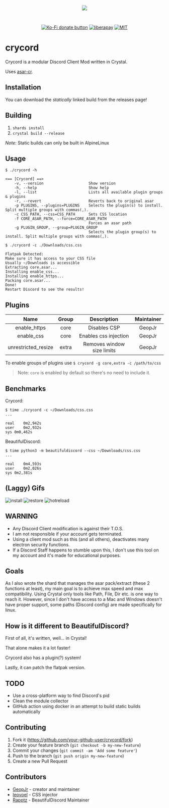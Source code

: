 <div align="center">
<br />
  <p>
    <img src="https://i.imgur.com/eS2ugrZ.png"/>
  </p>
  <br />
  <p>
    <a href="https://ko-fi.com/GeopJr" title="Donate to this project using Ko-Fi"><img src="https://img.shields.io/badge/Buy%20me%20a-KoFi-white.svg" alt="Ko-Fi donate button" /></a>
    <a href="https://liberapay.com/GeopJr"><img src="https://img.shields.io/liberapay/patrons/GeopJr.svg?logo=liberapay" alt="liberapay" ></a>
    <a href="https://github.com/GeopJr/Crycord/blob/master/LICENSE"><img src="https://img.shields.io/badge/LICENSE-MIT-000000.svg" alt="MIT" /></a>
  </p>
</div>

# crycord

Crycord is a modular Discord Client Mod written in Crystal.

Uses [asar-cr](https://github.com/GeopJr/asar-cr).

## Installation

You can download the *statically* linked build from the releases page!

## Building

1. `shards install`
2. `crystal build --release`

*Note:* Static builds can only be built in AlpineLinux

## Usage

```
$ ./crycord -h

<== [Crycord] ==>
    -v, --version                    Show version
    -h, --help                       Show help
    -l, --list                       Lists all available plugin groups & plugins
    -r, --revert                     Reverts back to original asar
    -p PLUGINS, --plugins=PLUGINS    Selects the plugin(s) to install. Split multiple groups with commas(,).
    -c CSS_PATH, --css=CSS_PATH      Sets CSS location
    -f CORE_ASAR_PATH, --force=CORE_ASAR_PATH
                                     Forces an asar path
    -g PLUGIN_GROUP, --group=PLUGIN_GROUP
                                     Selects the plugin group(s) to install. Split multiple groups with commas(,).
```

```
$ ./crycord -c ./Downloads/css.css

Flatpak Detected:
Make sure it has access to your CSS file
Usually ~/Downloads is accessible
Extracting core.asar...
Installing enable_css...
Installing enable_https...
Packing core.asar...
Done!
Restart Discord to see the results!
```

## Plugins
|         Name        | Group |         Description        | Maintainer |
| :-----------------: | :---: | :------------------------: | :--------: |
|     enable_https    |  core |        Disables CSP        |   GeopJr   |
|      enable_css     |  core |    Enables css injection   |   GeopJr   |
| unrestricted_resize | extra | Removes window size limits |   GeopJr   |

To enable groups of plugins use `$ crycord -g core,extra -c /path/to/css`

> Note: `core` is enabled by default so there's no need to include it.

## Benchmarks

Crycord:
```
$ time ./crycord -c ~/Downloads/css.css
...

real	0m2,942s
user	0m2,932s
sys	0m0,462s
```

BeautifulDiscord:
```
$ time python3 -m beautifuldiscord --css ~/Downloads/css.css
...

real	0m4,593s
user	0m2,026s
sys	0m2,381s
```

## (Laggy) Gifs

![install](https://i.imgur.com/gf6Sa8i.gif)
![restore](https://i.imgur.com/1ooO8me.gif)
![hotreload](https://i.imgur.com/e102GRD.gif)

## WARNING

- Any Discord Client modification is against their T.O.S.
- I am not responsible if your account gets terminated.
- Using a client mod such as this (and all others), deactivates many electron security functions.
- If a Discord Staff happens to stumble upon this, I don't use this tool on my account and it's made for educational purposes.

## Goals

As I also wrote the shard that manages the asar pack/extract (these 2 functions at least),
my main goal is to achieve max speed and max compatibility. Using Crystal only tools like Path, File, Dir etc.
is one way to reach it. However, since I don't have access to a Mac and Windows doesn't have proper support, some
paths (Discord config) are made specifically for linux.

## How is it different to BeautifulDiscord?

First of all, it's written, well... in Crystal!

That alone makes it a lot faster!

Crycord also has a plugin(?) system!

Lastly, it can patch the flatpak version.

## TODO

- Use a cross-platform way to find Discord's pid
- Clean the module collector
- GitHub action using docker in an attempt to build static builds automatically

## Contributing

1. Fork it (<https://github.com/your-github-user/crycord/fork>)
2. Create your feature branch (`git checkout -b my-new-feature`)
3. Commit your changes (`git commit -am 'Add some feature'`)
4. Push to the branch (`git push origin my-new-feature`)
5. Create a new Pull Request

## Contributors

- [GeopJr](https://github.com/GeopJr) - creator and maintainer
- [leovoel](https://github.com/leovoel) - CSS injector
- [Rapptz](https://github.com/Rapptz) - BeautifulDiscord Maintainer
